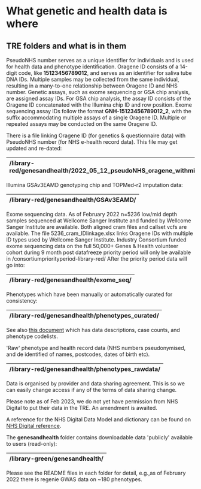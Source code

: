 # What genetic and health data is where

## TRE folders and what is in them

PseudoNHS number serves as a unique identifier for individuals and is used for health data and phenotype identification. Oragene ID consists of a 14-digit code, like **15123456789012**, and serves as an identifier for saliva tube DNA IDs. Multiple samples may be collected from the same individual, resulting in a many-to-one relationship between Oragene ID and NHS number. Genetic assays, such as exome sequencing or GSA chip analysis, are assigned assay IDs. For GSA chip analysis, the assay ID consists of the Oragene ID concatenated with the Illumina chip ID and row position. Exome sequencing assay IDs follow the format **GNH-15123456789012\_2**, with the suffix accommodating multiple assays of a single Oragene ID. Multiple or repeated assays may be conducted on the same Oragene ID.

There is a file linking Oragene ID (for genetics & questionnaire data) with PseudoNHS number (for NHS e-health record data). This file may get updated and re-dated:

| /library-red/genesandhealth/2022\_05\_12\_pseudoNHS\_oragene\_withmissing\_DEIDENTIFIED.txt |
| :---- |

Illumina GSAv3EAMD genotyping chip and TOPMed-r2 imputation data:

| /library-red/genesandhealth/GSAv3EAMD/ |
| :---- |

Exome sequencing data. As of February 2022 n=5236 low/mid depth samples sequenced at Wellcome Sanger Institute and funded by Wellcome Sanger Institute are available. Both aligned cram files and callset vcfs are available. The file 5236\_cram\_IDlinkage.xlsx links Oragene IDs with multiple ID types used by Wellcome Sanger Institute. Industry Consortium funded exome sequencing data on the full 50,000+ Genes & Health volunteer cohort during 9 month post datafreeze priority period will only be available in /consortiumpriorityperiod-library-red/ After the priority period data will go into:

| /library-red/genesandhealth/exome\_seq/ |
| :---- |

Phenotypes which have been manually or automatically curated for consistency:

| /library-red/genesandhealth/phenotypes\_curated/ |
| :---- |

See also [this document](https://docs.google.com/spreadsheets/d/1ipwdF2j_owfr_QbkDYk1rk0TW3KtdfQYVQn-Vf-o38s/edit?usp=sharing) which has data descriptions, case counts, and phenotype codelists.

'Raw' phenotype and health record data (NHS numbers pseudonymised, and de identified of names, postcodes, dates of birth etc).

| /library-red/genesandhealth/phenotypes\_rawdata/ |
| :---- |

Data is organised by provider and data sharing agreement. This is so we can easily change access if any of the terms of data sharing change.

Please note as of Feb 2023, we do not yet have permission from NHS Digital to put their data in the TRE. An amendment is awaited.

A reference for the NHS Digital Data Model and dictionary can be found on [NHS Digital reference](https://digital.nhs.uk/data-and-information/data-tools-and-services/data-services/hospital-episode-statistics/hospital-episode-statistics-data-dictionary).

The **genesandhealth** folder contains downloadable data 'publicly' available to users (read-only):

| /library-green/genesandhealth/ |
| :---- |

Please see the README files in each folder for detail, e.g.,as of February 2022 there is regenie GWAS data on \~180 phenotypes.